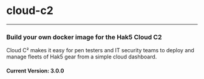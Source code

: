 # cloud-c2
---
### Build your own docker image for the Hak5 Cloud C2
Cloud C² makes it easy for pen testers and IT security teams to deploy and manage fleets of Hak5 gear from a simple cloud dashboard.

#### Current Version: 3.0.0
